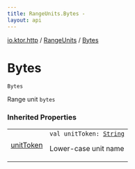```yaml
---
title: RangeUnits.Bytes - 
layout: api
---
```


<div class='api-docs-breadcrumbs'><a href="../index.html">io.ktor.http</a> / <a href="index.html">RangeUnits</a> / <a href="./-bytes.html">Bytes</a></div>

# Bytes

<div class="signature"><code><span class="identifier">Bytes</span></code></div>

Range unit <code>bytes</code>

### Inherited Properties

<table class="api-docs-table">
<tbody>
<tr>
<td markdown="1">

<a href="unit-token.html">unitToken</a>


</td>
<td markdown="1">
<div class="signature"><code><span class="keyword">val </span><span class="identifier">unitToken</span><span class="symbol">: </span><a href="https://kotlinlang.org/api/latest/jvm/stdlib/kotlin/-string/index.html"><span class="identifier">String</span></a></code></div>

Lower-case unit name


</td>
</tr>
</tbody>
</table>
